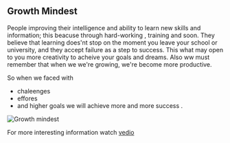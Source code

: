  ## Growth Mindest 

People improving their intelligence and ability to learn new skills and information; this beacuse through hard-working , training and soon.
They believe that learning does'nt stop on the moment you leave your school or university, and they accept failure as a step to success.
This what may open to you more creativity to acheive your goals and dreams.
Also ww must remember that when we we're growing, we're become more productive.

So when we faced with 
- chaleenges
- effores 
- and higher goals 
we will achieve more and more success  .

![Growth mindest](https://mightifier.com/wp-content/uploads/2020/11/dreamstime_m_172148280-1080x675.jpg)

For more interesting information watch [vedio](https://www.youtube.com/watch?v=M1CHPnZfFmU)
